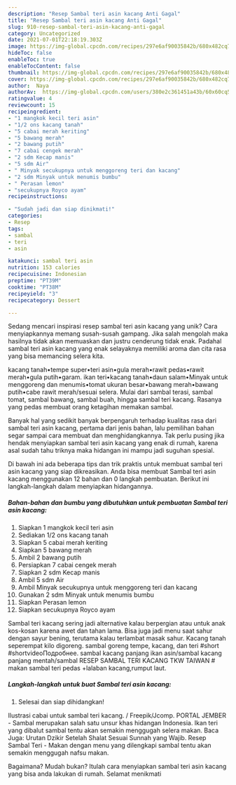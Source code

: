 ```yaml
---
description: "Resep Sambal teri asin kacang Anti Gagal"
title: "Resep Sambal teri asin kacang Anti Gagal"
slug: 910-resep-sambal-teri-asin-kacang-anti-gagal
category: Uncategorized
date: 2021-07-01T22:18:19.303Z
image: https://img-global.cpcdn.com/recipes/297e6af90035842b/680x482cq70/sambal-teri-asin-kacang-foto-resep-utama.jpg
hideToc: false
enableToc: true
enableTocContent: false
thumbnail: https://img-global.cpcdn.com/recipes/297e6af90035842b/680x482cq70/sambal-teri-asin-kacang-foto-resep-utama.jpg
cover: https://img-global.cpcdn.com/recipes/297e6af90035842b/680x482cq70/sambal-teri-asin-kacang-foto-resep-utama.jpg
author:  Naya
authorAv:  https://img-global.cpcdn.com/users/380e2c361451a43b/60x60cq50/avatar.jpg
ratingvalue: 4
reviewcount: 15
recipeingredient:
- "1 mangkok kecil teri asin"
- "1/2 ons kacang tanah"
- "5 cabai merah keriting"
- "5 bawang merah"
- "2 bawang putih"
- "7 cabai cengek merah"
- "2 sdm Kecap manis"
- "5 sdm Air"
- " Minyak secukupnya untuk menggoreng teri dan kacang"
- "2 sdm Minyak untuk menumis bumbu"
- " Perasan lemon"
- "secukupnya Royco ayam"
recipeinstructions:

- "Sudah jadi dan siap dinikmati!"
categories:
- Resep
tags:
- sambal
- teri
- asin

katakunci: sambal teri asin 
nutrition: 153 calories
recipecuisine: Indonesian
preptime: "PT39M"
cooktime: "PT38M"
recipeyield: "3"
recipecategory: Dessert

---
```



Sedang mencari inspirasi resep sambal teri asin kacang yang unik? Cara menyiapkannya memang susah-susah gampang. Jika salah mengolah maka hasilnya tidak akan memuaskan dan justru cenderung tidak enak. Padahal sambal teri asin kacang yang enak selayaknya memiliki aroma dan cita rasa yang bisa memancing selera kita.


kacang tanah•tempe super•teri asin•gula merah•rawit pedas•rawit merah•gula putih•garam. ikan teri•kacang tanah•daun salam•Minyak untuk menggoreng dan menumis•tomat ukuran besar•bawang merah•bawang putih•cabe rawit merah/sesuai selera. Mulai dari sambal terasi, sambal tomat, sambal bawang, sambal buah, hingga sambal teri kacang. Rasanya yang pedas membuat orang ketagihan memakan sambal.

Banyak hal yang sedikit banyak berpengaruh terhadap kualitas rasa dari sambal teri asin kacang, pertama dari jenis bahan, lalu pemilihan bahan segar sampai cara membuat dan menghidangkannya. Tak perlu pusing jika hendak menyiapkan sambal teri asin kacang yang enak di rumah, karena asal sudah tahu triknya maka hidangan ini mampu jadi suguhan spesial.


Di bawah ini ada beberapa tips dan trik praktis untuk membuat sambal teri asin kacang yang siap dikreasikan. Anda bisa membuat Sambal teri asin kacang menggunakan 12 bahan dan 0 langkah pembuatan. Berikut ini langkah-langkah dalam menyiapkan hidangannya.

<!--inarticleads1-->

##### Bahan-bahan dan bumbu yang dibutuhkan untuk pembuatan Sambal teri asin kacang:

1. Siapkan 1 mangkok kecil teri asin
1. Sediakan 1/2 ons kacang tanah
1. Siapkan 5 cabai merah keriting
1. Siapkan 5 bawang merah
1. Ambil 2 bawang putih
1. Persiapkan 7 cabai cengek merah
1. Siapkan 2 sdm Kecap manis
1. Ambil 5 sdm Air
1. Ambil  Minyak secukupnya untuk menggoreng teri dan kacang
1. Gunakan 2 sdm Minyak untuk menumis bumbu
1. Siapkan  Perasan lemon
1. Siapkan secukupnya Royco ayam


Sambal teri kacang sering jadi alternative kalau berpergian atau untuk anak kos-kosan karena awet dan tahan lama. Bisa juga jadi menu saat sahur dengan sayur bening, terutama kalau terlambat masak sahur. Kacang tanah seperempat kilo digoreng. sambal goreng tempe, kacang, dan teri #short #shortvideoПодробнее. sambal kacang panjang ikan asin/sambal kacang panjang mentah/sambal RESEP SAMBAL TERI KACANG TKW TAIWAN # makan sambal teri pedas +lalaban kacang,rumput laut. 

<!--inarticleads2-->

##### Langkah-langkah untuk buat Sambal teri asin kacang:


1. Selesai dan siap dihidangkan!

Ilustrasi cabai untuk sambal teri kacang. / Freepik/Jcomp. PORTAL JEMBER - Sambal merupakan salah satu unsur khas hidangan Indonesia. Ikan teri yang dibalut sambal tentu akan semakin menggugah selera makan. Baca Juga: Urutan Dzikir Setelah Shalat Sesuai Sunnah yang Wajib. Resep Sambal Teri - Makan dengan menu yang dilengkapi sambal tentu akan semakin menggugah nafsu makan. 

Bagaimana? Mudah bukan? Itulah cara menyiapkan sambal teri asin kacang yang bisa anda lakukan di rumah. Selamat menikmati
